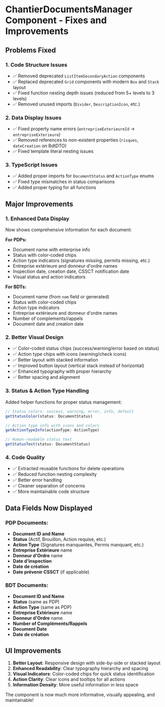 # ChantierDocumentsManager Component - Fixes and Improvements

## Problems Fixed

### 1. **Code Structure Issues**
- ✅ Removed deprecated `ListItemSecondaryAction` components
- ✅ Replaced deprecated `Grid` components with modern `Box` and `Stack` layout
- ✅ Fixed function nesting depth issues (reduced from 5+ levels to 3 levels)
- ✅ Removed unused imports (`Divider`, `DescriptionIcon`, etc.)

### 2. **Data Display Issues**
- ✅ Fixed property name errors (`entrepriseExterieureId` → `entrepriseExterieure`)
- ✅ Removed references to non-existent properties (`risques`, `dateCreation` on BdtDTO)
- ✅ Fixed template literal nesting issues

### 3. **TypeScript Issues**
- ✅ Added proper imports for `DocumentStatus` and `ActionType` enums
- ✅ Fixed type mismatches in status comparisons
- ✅ Added proper typing for all functions

## Major Improvements

### 1. **Enhanced Data Display**
Now shows comprehensive information for each document:

**For PDPs:**
- Document name with enterprise info
- Status with color-coded chips
- Action type indicators (signatures missing, permits missing, etc.)
- Entreprise extérieure and donneur d'ordre names
- Inspection date, creation date, CSSCT notification date
- Visual status and action indicators

**For BDTs:**
- Document name (from `nom` field or generated)
- Status with color-coded chips  
- Action type indicators
- Entreprise extérieure and donneur d'ordre names
- Number of complements/rappels
- Document date and creation date

### 2. **Better Visual Design**
- ✅ Color-coded status chips (success/warning/error based on status)
- ✅ Action type chips with icons (warning/check icons)
- ✅ Better layout with stacked information
- ✅ Improved button layout (vertical stack instead of horizontal)
- ✅ Enhanced typography with proper hierarchy
- ✅ Better spacing and alignment

### 3. **Status & Action Type Handling**
Added helper functions for proper status management:

```typescript
// Status colors: success, warning, error, info, default
getStatusColor(status: DocumentStatus) 

// Action type info with icons and colors
getActionTypeInfo(actionType: ActionType)

// Human-readable status text
getStatusText(status: DocumentStatus)
```

### 4. **Code Quality**
- ✅ Extracted reusable functions for delete operations
- ✅ Reduced function nesting complexity
- ✅ Better error handling
- ✅ Cleaner separation of concerns
- ✅ More maintainable code structure

## Data Fields Now Displayed

### PDP Documents:
- **Document ID and Name**
- **Status** (Actif, Brouillon, Action requise, etc.)
- **Action Type** (Signatures manquantes, Permis manquant, etc.)
- **Entreprise Extérieure** name
- **Donneur d'Ordre** name  
- **Date d'inspection**
- **Date de création**
- **Date prévenir CSSCT** (if applicable)

### BDT Documents:
- **Document ID and Name**
- **Status** (same as PDP)
- **Action Type** (same as PDP)
- **Entreprise Extérieure** name
- **Donneur d'Ordre** name
- **Number of Compléments/Rappels**
- **Document Date**
- **Date de création**

## UI Improvements

1. **Better Layout**: Responsive design with side-by-side or stacked layout
2. **Enhanced Readability**: Clear typography hierarchy and spacing
3. **Visual Indicators**: Color-coded chips for quick status identification
4. **Action Clarity**: Clear icons and tooltips for all actions
5. **Information Density**: More useful information in less space

The component is now much more informative, visually appealing, and maintainable!
